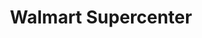 ---
title: "Walmart Supercenter"
url: /broken-arrow/walmart-supercenter-west-kenosha-street/
shop: Supermarkt
---